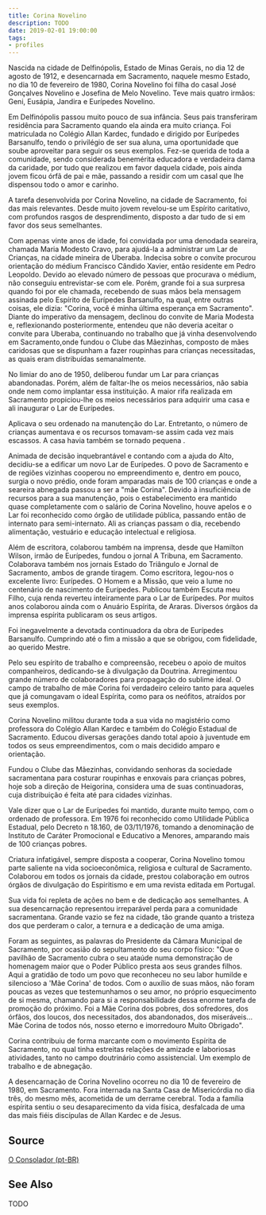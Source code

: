 ```yaml
---
title: Corina Novelino
description: TODO
date: 2019-02-01 19:00:00
tags: 
- profiles
---
```



Nascida na cidade de Delfinópolis, Estado de Minas Gerais, no dia 12 de agosto de 1912, e desencarnada em Sacramento, naquele mesmo Estado, no dia 10 de fevereiro de 1980, Corina Novelino foi filha do casal José Gonçalves Novelino e Josefina de Melo Novelino. Teve mais quatro irmãos: Geni, Eusápia, Jandira e Eurípedes Novelino.

Em Delfinópolis passou muito pouco de sua infância. Seus pais transferiram residência para Sacramento quando ela ainda era muito criança. Foi matriculada no Colégio Allan Kardec, fundado e dirigido por Eurípedes Barsanulfo, tendo o privilégio de ser sua aluna, uma oportunidade que soube aproveitar para seguir os seus exemplos. Fez-se querida de toda a comunidade, sendo considerada benemérita educadora e verdadeira dama da caridade, por tudo que realizou em favor daquela cidade, pois ainda jovem ficou órfã de pai e mãe, passando a residir com um casal que lhe dispensou todo o amor e carinho.

A tarefa desenvolvida por Corina Novelino, na cidade de Sacramento, foi das mais relevantes. Desde muito jovem revelou-se um Espírito caritativo, com profundos rasgos de desprendimento, disposto a dar tudo de si em favor dos seus semelhantes.

Com apenas vinte anos de idade, foi convidada por uma denodada seareira, chamada Maria Modesto Cravo, para ajudá-la a administrar um Lar de Crianças, na cidade mineira de Uberaba. Indecisa sobre o convite procurou orientação do médium Francisco Cândido Xavier, então residente em Pedro Leopoldo. Devido ao elevado número de pessoas que procurava o médium, não conseguiu entrevistar-se com ele. Porém, grande foi a sua surpresa quando foi por ele chamada, recebendo de suas mãos bela mensagem assinada pelo Espírito de Eurípedes Barsanulfo, na qual, entre outras coisas, ele dizia: "Corina, você é minha última esperança em Sacramento". Diante do imperativo da mensagem, declinou do convite de Maria Modesta e, reflexionando posteriormente, entendeu que não deveria aceitar o convite para Uberaba, continuando no trabalho que já vinha desenvolvendo em Sacramento,onde fundou o Clube das Mãezinhas, composto de mães caridosas que se dispunham a fazer roupinhas para crianças necessitadas, as quais eram distribuídas semanalmente.

No limiar do ano de 1950, deliberou fundar um Lar para crianças abandonadas. Porém, além de faltar-lhe os meios necessários, não sabia onde nem como implantar essa instituição. A maior rifa realizada em Sacramento propiciou-lhe os meios necessários para adquirir uma casa e ali inaugurar o Lar de Eurípedes.

Aplicava o seu ordenado na manutenção do Lar. Entretanto, o número de crianças aumentava e os recursos tomavam-se assim cada vez mais escassos. A casa havia também se tornado pequena .

Animada de decisão inquebrantável e contando com a ajuda do Alto, decidiu-se a edificar um novo Lar de Eurípedes. O povo de Sacramento e de regiões vizinhas cooperou no empreendimento e, dentro em pouco, surgia o novo prédio, onde foram amparadas mais de 100 crianças e onde a seareira abnegada passou a ser a "mãe Corina". Devido à insuficiência de recursos para a sua manutenção, pois o estabelecimento era mantido quase completamente com o salário de Corina Novelino, houve apelos e o Lar foi reconhecido como órgão de utilidade pública, passando então de internato para semi-internato. Ali as crianças passam o dia, recebendo alimentação, vestuário e educação intelectual e religiosa.

Além de escritora, colaborou também na imprensa, desde que Hamilton Wilson, irmão de Eurípedes, fundou o jornal A Tribuna, em Sacramento. Colaborava também nos jornais Estado do Triângulo  e Jornal de Sacramento, ambos de grande tiragem. Como escritora, legou-nos o excelente livro: Eurípedes. O Homem e a Missão, que veio a lume no centenário de nascimento de Eurípedes. Publicou também Escuta meu Filho, cuja renda reverteu inteiramente para o Lar de Eurípedes. Por muitos anos colaborou ainda com o Anuário Espírita, de Araras. Diversos órgãos da imprensa espírita publicaram os seus artigos.

Foi inegavelmente a devotada continuadora da obra de Eurípedes Barsanulfo. Cumprindo até o fim a missão a que se obrigou, com fidelidade, ao querido Mestre.

Pelo seu espírito de trabalho e compreensão, recebeu o apoio de muitos companheiros, dedicando-se à divulgação da Doutrina. Arregimentou grande número de colaboradores para propagação do sublime ideal. O campo de trabalho de mãe Corina foi verdadeiro celeiro tanto para aqueles que já comungavam o ideal Espírita, como para os neófitos, atraídos por seus exemplos.

Corina Novelino militou durante toda a sua vida no magistério como professora do Colégio Allan Kardec e também do Colégio Estadual de Sacramento. Educou diversas gerações dando total apoio à juventude em todos os seus empreendimentos, com o mais decidido amparo e orientação.

Fundou o Clube das Mãezinhas, convidando senhoras da sociedade sacramentana para costurar roupinhas e enxovais para crianças pobres, hoje sob a direção de Heigorina, considera uma de suas continuadoras, cuja distribuição é feita até para cidades vizinhas.

Vale dizer que o Lar de Eurípedes foi mantido, durante muito tempo, com o ordenado de professora. Em 1976 foi reconhecido como Utilidade Pública Estadual, pelo Decreto n 18.160, de 03/11/1976, tomando a denominação de Instituto de Caráter Promocional e Educativo a Menores, amparando mais de 100 crianças pobres.

Criatura infatigável, sempre disposta a cooperar, Corina Novelino tomou parte saliente na vida socioeconômica, religiosa e cultural de Sacramento. Colaborou em todos os jornais da cidade, prestou colaboração em outros órgãos de divulgação do Espiritismo e em uma revista editada em Portugal.

Sua vida foi repleta de ações no bem e de dedicação aos semelhantes. A sua desencarnação representou irreparável perda para a comunidade sacramentana. Grande vazio se fez na cidade, tão grande quanto a tristeza dos que perderam o calor, a ternura e a dedicação de uma amiga.

Foram as seguintes, as palavras do Presidente da Câmara Municipal de Sacramento, por ocasião do sepultamento do seu corpo físico: "Que o pavilhão de Sacramento cubra o seu ataúde numa demonstração de homenagem maior que o Poder Público presta aos seus grandes filhos. Aqui a gratidão de todo um povo que reconheceu no seu labor humilde e silencioso a 'Mãe Corina' de todos. Com o auxílio de suas mãos, não foram poucas as vezes que testemunhamos o seu amor, no próprio esquecimento de si mesma, chamando para si a responsabilidade dessa enorme tarefa de promoção do próximo. Foi a Mãe Corina dos pobres, dos sofredores, dos órfãos, dos loucos, dos necessitados, dos abandonados, dos miseráveis... Mãe Corina de todos nós, nosso eterno e imorredouro Muito Obrigado".

Corina contribuiu de forma marcante com o movimento Espírita de Sacramento, no qual tinha estreitas relações de amizade e laboriosas atividades, tanto no campo doutrinário como assistencial. Um exemplo de trabalho e de abnegação.

A desencarnação de Corina Novelino ocorreu no dia 10 de fevereiro de 1980, em Sacramento. Fora internada na Santa Casa de Misericórdia no dia três, do mesmo mês, acometida de um derrame cerebral. Toda a família espírita sentiu o seu desaparecimento da vida física, desfalcada de uma das mais fiéis discípulas de Allan Kardec e de Jesus.

## Source
[O Consolador (pt-BR)](http://www.oconsolador.com.br/linkfixo/biografias/delphine.html)

## See Also
TODO



